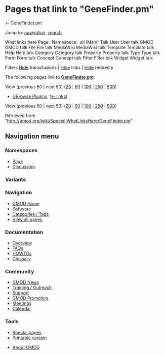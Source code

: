 <div id="mw-page-base" class="noprint">

</div>

<div id="mw-head-base" class="noprint">

</div>

<div id="content" class="mw-body" role="main">

<span id="top"></span>

<div id="mw-js-message" style="display:none;">

</div>



# <span dir="auto">Pages that link to "GeneFinder.pm"</span>

<div id="bodyContent">

<div id="contentSub">

← [GeneFinder.pm](/wiki/GeneFinder.pm "GeneFinder.pm")

</div>

<div id="jump-to-nav" class="mw-jump">

Jump to: [navigation](#mw-navigation), [search](#p-search)

</div>

<div id="mw-content-text">

What links here Page:  Namespace:  all (Main) Talk User User talk GMOD
GMOD talk File File talk MediaWiki MediaWiki talk Template Template talk
Help Help talk Category Category talk Property Property talk Type Type
talk Form Form talk Concept Concept talk Filter Filter talk Widget
Widget talk

Filters
[Hide](/mediawiki/index.php?title=Special:WhatLinksHere/GeneFinder.pm&hidetrans=1 "Special:WhatLinksHere/GeneFinder.pm")
transclusions \|
[Hide](/mediawiki/index.php?title=Special:WhatLinksHere/GeneFinder.pm&hidelinks=1 "Special:WhatLinksHere/GeneFinder.pm")
links \|
[Hide](/mediawiki/index.php?title=Special:WhatLinksHere/GeneFinder.pm&hideredirs=1 "Special:WhatLinksHere/GeneFinder.pm")
redirects

The following pages link to
**[GeneFinder.pm](/wiki/GeneFinder.pm "GeneFinder.pm")**:

View (previous 50 \| next 50)
([20](/mediawiki/index.php?title=Special:WhatLinksHere/GeneFinder.pm&limit=20 "Special:WhatLinksHere/GeneFinder.pm")
\|
[50](/mediawiki/index.php?title=Special:WhatLinksHere/GeneFinder.pm&limit=50 "Special:WhatLinksHere/GeneFinder.pm")
\|
[100](/mediawiki/index.php?title=Special:WhatLinksHere/GeneFinder.pm&limit=100 "Special:WhatLinksHere/GeneFinder.pm")
\|
[250](/mediawiki/index.php?title=Special:WhatLinksHere/GeneFinder.pm&limit=250 "Special:WhatLinksHere/GeneFinder.pm")
\|
[500](/mediawiki/index.php?title=Special:WhatLinksHere/GeneFinder.pm&limit=500 "Special:WhatLinksHere/GeneFinder.pm"))

- [GBrowse Plugins](/wiki/GBrowse_Plugins "GBrowse Plugins") ‎
  <span class="mw-whatlinkshere-tools">([←
  links](/mediawiki/index.php?title=Special:WhatLinksHere&target=GBrowse+Plugins "Special:WhatLinksHere"))</span>

View (previous 50 \| next 50)
([20](/mediawiki/index.php?title=Special:WhatLinksHere/GeneFinder.pm&limit=20 "Special:WhatLinksHere/GeneFinder.pm")
\|
[50](/mediawiki/index.php?title=Special:WhatLinksHere/GeneFinder.pm&limit=50 "Special:WhatLinksHere/GeneFinder.pm")
\|
[100](/mediawiki/index.php?title=Special:WhatLinksHere/GeneFinder.pm&limit=100 "Special:WhatLinksHere/GeneFinder.pm")
\|
[250](/mediawiki/index.php?title=Special:WhatLinksHere/GeneFinder.pm&limit=250 "Special:WhatLinksHere/GeneFinder.pm")
\|
[500](/mediawiki/index.php?title=Special:WhatLinksHere/GeneFinder.pm&limit=500 "Special:WhatLinksHere/GeneFinder.pm"))

</div>

<div class="printfooter">

Retrieved from
"<http://gmod.org/wiki/Special:WhatLinksHere/GeneFinder.pm>"

</div>

<div id="catlinks" class="catlinks catlinks-allhidden">

</div>

<div class="visualClear">

</div>

</div>

</div>

<div id="mw-navigation">

## Navigation menu

<div id="mw-head">



<div id="left-navigation">

<div id="p-namespaces" class="vectorTabs" role="navigation"
aria-labelledby="p-namespaces-label">

### Namespaces

- <span id="ca-nstab-main"><a href="/wiki/GeneFinder.pm" accesskey="c"
  title="View the content page [c]">Page</a></span>
- <span id="ca-talk"><a
  href="/mediawiki/index.php?title=Talk:GeneFinder.pm&amp;action=edit&amp;redlink=1"
  accesskey="t"
  title="Discussion about the content page [t]">Discussion</a></span>

</div>

<div id="p-variants" class="vectorMenu emptyPortlet" role="navigation"
aria-labelledby="p-variants-label">

### 

### Variants[](#)

<div class="menu">

</div>

</div>

</div>





</div>

</div>

</div>

<div id="mw-panel">

<div id="p-logo" role="banner">

<a href="/wiki/Main_Page"
style="background-image: url(http://gmod.org/images/GMOD-cogs.png);"
title="Visit the main page"></a>

</div>

<div id="p-Navigation" class="portal" role="navigation"
aria-labelledby="p-Navigation-label">

### Navigation

<div class="body">

- <span id="n-GMOD-Home">[GMOD Home](/wiki/Main_Page)</span>
- <span id="n-Software">[Software](/wiki/GMOD_Components)</span>
- <span id="n-Categories-.2F-Tags">[Categories /
  Tags](/wiki/Categories)</span>
- <span id="n-View-all-pages">[View all
  pages](/wiki/Special:AllPages)</span>

</div>

</div>

<div id="p-Documentation" class="portal" role="navigation"
aria-labelledby="p-Documentation-label">

### Documentation

<div class="body">

- <span id="n-Overview">[Overview](/wiki/Overview)</span>
- <span id="n-FAQs">[FAQs](/wiki/Category:FAQ)</span>
- <span id="n-HOWTOs">[HOWTOs](/wiki/Category:HOWTO)</span>
- <span id="n-Glossary">[Glossary](/wiki/Glossary)</span>

</div>

</div>

<div id="p-Community" class="portal" role="navigation"
aria-labelledby="p-Community-label">

### Community

<div class="body">

- <span id="n-GMOD-News">[GMOD News](/wiki/GMOD_News)</span>
- <span id="n-Training-.2F-Outreach">[Training /
  Outreach](/wiki/Training_and_Outreach)</span>
- <span id="n-Support">[Support](/wiki/Support)</span>
- <span id="n-GMOD-Promotion">[GMOD
  Promotion](/wiki/GMOD_Promotion)</span>
- <span id="n-Meetings">[Meetings](/wiki/Meetings)</span>
- <span id="n-Calendar">[Calendar](/wiki/Calendar)</span>

</div>

</div>

<div id="p-tb" class="portal" role="navigation"
aria-labelledby="p-tb-label">

### Tools

<div class="body">

- <span id="t-specialpages"><a href="/wiki/Special:SpecialPages" accesskey="q"
  title="A list of all special pages [q]">Special pages</a></span>
- <span id="t-print"><a
  href="/mediawiki/index.php?title=Special:WhatLinksHere/GeneFinder.pm&amp;printable=yes"
  rel="alternate" accesskey="p"
  title="Printable version of this page [p]">Printable version</a></span>

</div>

</div>

</div>

</div>

<div id="footer" role="contentinfo">

- <span id="footer-places-about">[About
  GMOD](/wiki/GMOD:About "GMOD:About")</span>

<!-- -->






</div>
